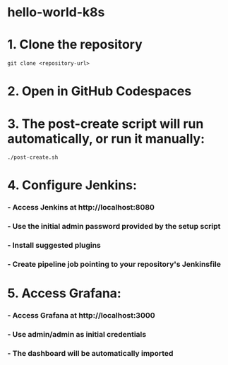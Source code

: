 # hello-world-k8s

# 1. Clone the repository
`git clone <repository-url>`

# 2. Open in GitHub Codespaces
# 3. The post-create script will run automatically, or run it manually:
`./post-create.sh`

# 4. Configure Jenkins:
### - Access Jenkins at http://localhost:8080
### - Use the initial admin password provided by the setup script
### - Install suggested plugins
### - Create pipeline job pointing to your repository's Jenkinsfile

# 5. Access Grafana:
### - Access Grafana at http://localhost:3000
### - Use admin/admin as initial credentials
### - The dashboard will be automatically imported

